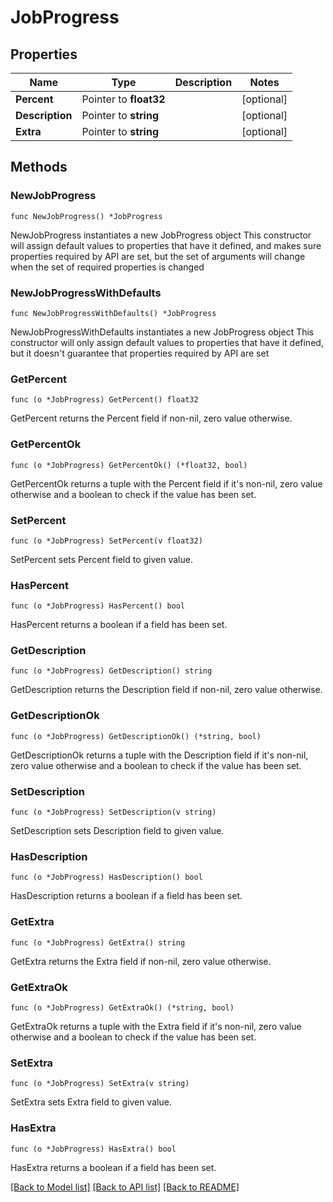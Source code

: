 # JobProgress

## Properties

Name | Type | Description | Notes
------------ | ------------- | ------------- | -------------
**Percent** | Pointer to **float32** |  | [optional] 
**Description** | Pointer to **string** |  | [optional] 
**Extra** | Pointer to **string** |  | [optional] 

## Methods

### NewJobProgress

`func NewJobProgress() *JobProgress`

NewJobProgress instantiates a new JobProgress object
This constructor will assign default values to properties that have it defined,
and makes sure properties required by API are set, but the set of arguments
will change when the set of required properties is changed

### NewJobProgressWithDefaults

`func NewJobProgressWithDefaults() *JobProgress`

NewJobProgressWithDefaults instantiates a new JobProgress object
This constructor will only assign default values to properties that have it defined,
but it doesn't guarantee that properties required by API are set

### GetPercent

`func (o *JobProgress) GetPercent() float32`

GetPercent returns the Percent field if non-nil, zero value otherwise.

### GetPercentOk

`func (o *JobProgress) GetPercentOk() (*float32, bool)`

GetPercentOk returns a tuple with the Percent field if it's non-nil, zero value otherwise
and a boolean to check if the value has been set.

### SetPercent

`func (o *JobProgress) SetPercent(v float32)`

SetPercent sets Percent field to given value.

### HasPercent

`func (o *JobProgress) HasPercent() bool`

HasPercent returns a boolean if a field has been set.

### GetDescription

`func (o *JobProgress) GetDescription() string`

GetDescription returns the Description field if non-nil, zero value otherwise.

### GetDescriptionOk

`func (o *JobProgress) GetDescriptionOk() (*string, bool)`

GetDescriptionOk returns a tuple with the Description field if it's non-nil, zero value otherwise
and a boolean to check if the value has been set.

### SetDescription

`func (o *JobProgress) SetDescription(v string)`

SetDescription sets Description field to given value.

### HasDescription

`func (o *JobProgress) HasDescription() bool`

HasDescription returns a boolean if a field has been set.

### GetExtra

`func (o *JobProgress) GetExtra() string`

GetExtra returns the Extra field if non-nil, zero value otherwise.

### GetExtraOk

`func (o *JobProgress) GetExtraOk() (*string, bool)`

GetExtraOk returns a tuple with the Extra field if it's non-nil, zero value otherwise
and a boolean to check if the value has been set.

### SetExtra

`func (o *JobProgress) SetExtra(v string)`

SetExtra sets Extra field to given value.

### HasExtra

`func (o *JobProgress) HasExtra() bool`

HasExtra returns a boolean if a field has been set.


[[Back to Model list]](../README.md#documentation-for-models) [[Back to API list]](../README.md#documentation-for-api-endpoints) [[Back to README]](../README.md)



